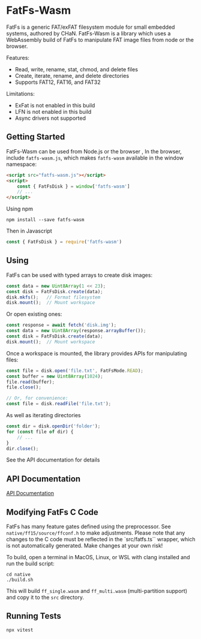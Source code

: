 # FatFs-Wasm
FatFs is a generic FAT/exFAT filesystem module for small embedded systems, authored by CHaN. FatFs-Wasm is a library which uses a WebAssembly build of FatFs to manipulate FAT image files from node or the browser.

Features:
 * Read, write, rename, stat, chmod, and delete files
 * Create, iterate, rename, and delete directories
 * Supports FAT12, FAT16, and FAT32

 Limitations:
 * ExFat is not enabled in this build
 * LFN is not enabled in this build
 * Async drivers not supported

## Getting Started
FatFs-Wasm can be used from Node.js or the browser
, 
In the browser, include `fatfs-wasm.js`, which makes `fatfs-wasm` available in the window namespace:
```html
<script src="fatfs-wasm.js"></script>
<script>
    const { FatFsDisk } = window['fatfs-wasm']
    // ...
</script>
```

Using npm
```
npm install --save fatfs-wasm
```
Then in Javascript
```typescript
const { FatFsDisk } = require('fatfs-wasm')
```

## Using
FatFs can be used with typed arrays to create disk images:
```typescript
const data = new Uint8Array(1 << 23);
const disk = FatFsDisk.create(data);
disk.mkfs();   // Format filesystem
disk.mount();  // Mount workspace
```

Or open existing ones:
```typescript
const response = await fetch('disk.img');
const data = new Uint8Array(response.arrayBuffer());
const disk = FatFsDisk.create(data);
disk.mount();  // Mount workspace
```

Once a workspace is mounted, the library provides APIs for manipulating files:
```typescript
const file = disk.open('file.txt', FatFsMode.READ);
const buffer = new Uint8Array(1024);
file.read(buffer);
file.close();

// Or, for convenience:
const file = disk.readFile('file.txt');
```

As well as iterating directories 
```typescript
const dir = disk.openDir('folder');
for (const file of dir) {
    // ...
}
dir.close();
```

See the API documentation for details

## API Documentation

[API Documentation](./docs/modules.md)

## Modifying FatFs C Code
FatFs has many feature gates defined using the preprocessor. See `native/ff15/source/ffconf.h` to make adjustments. Please note that any changes to the C code must be reflected in the `src/fatfs.ts`` wrapper, which is not automatically generated. Make changes at your own risk!

To build, open a terminal in MacOS, Linux, or WSL with clang installed and run the build script:
```
cd native
./build.sh
```
This will build `ff_single.wasm` and `ff_multi.wasm` (multi-partition support) and copy it to the `src` directory.


## Running Tests
```
npx vitest
```
